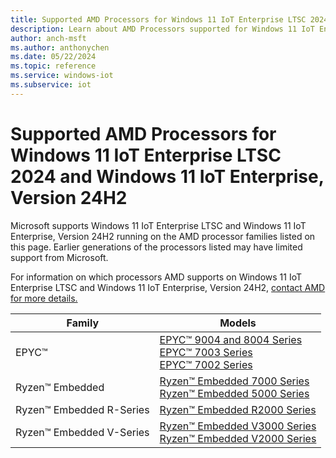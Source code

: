 ```yaml
---
title: Supported AMD Processors for Windows 11 IoT Enterprise LTSC 2024 and Windows 11 IoT Enterprise, Version 24H2
description: Learn about AMD Processors supported for Windows 11 IoT Enterprise LTSC 2024 and Windows 11 IoT Enterprise, Version 24H2
author: anch-msft
ms.author: anthonychen
ms.date: 05/22/2024
ms.topic: reference
ms.service: windows-iot
ms.subservice: iot
---
```


# Supported AMD Processors for Windows 11 IoT Enterprise LTSC 2024 and Windows 11 IoT Enterprise, Version 24H2

Microsoft supports Windows 11 IoT Enterprise LTSC and Windows 11 IoT Enterprise, Version 24H2 running on the AMD processor families listed on this page. Earlier generations of the processors listed may have limited support from Microsoft. 

For information on which processors AMD supports on Windows 11 IoT Enterprise LTSC and Windows 11 IoT Enterprise, Version 24H2, [contact AMD for more details.](https://www.amd.com/en/forms/product-inquiry/embedded-processors-sales-inquiry.html)

| Family | Models |
|---|---|
|EPYC&trade; |[EPYC&trade; 9004 and 8004 Series](https://www.amd.com/en/products/processors/server/epyc/4th-generation-9004-and-8004-series.html)<br/> [EPYC&trade; 7003 Series](https://www.amd.com/en/products/processors/server/epyc/7003-series.html)<br/> [EPYC&trade; 7002 Series](https://www.amd.com/en/products/processors/server/epyc/7002-series.html)<br/> |
|Ryzen&trade; Embedded |[Ryzen&trade; Embedded 7000 Series](https://www.amd.com/en/products/embedded/ryzen/ryzen-7000-series.html)<br/> [Ryzen&trade; Embedded 5000 Series](https://www.amd.com/en/products/embedded/ryzen/ryzen-5000-series.html)|
|Ryzen&trade; Embedded R-Series |[Ryzen&trade; Embedded R2000 Series](https://www.amd.com/en/products/embedded/ryzen/ryzen-r2000-series.html)|
|Ryzen&trade; Embedded V-Series |[Ryzen&trade; Embedded V3000 Series](https://www.amd.com/en/products/embedded/ryzen/ryzen-v3000-series.html)<br/> [Ryzen&trade; Embedded V2000 Series](https://www.amd.com/en/products/embedded/ryzen/ryzen-v2000-series.html)|
